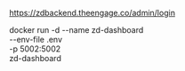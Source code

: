 
https://zdbackend.theengage.co/admin/login

docker run -d --name zd-dashboard \
            --env-file .env \
            -p 5002:5002 \
            zd-dashboard